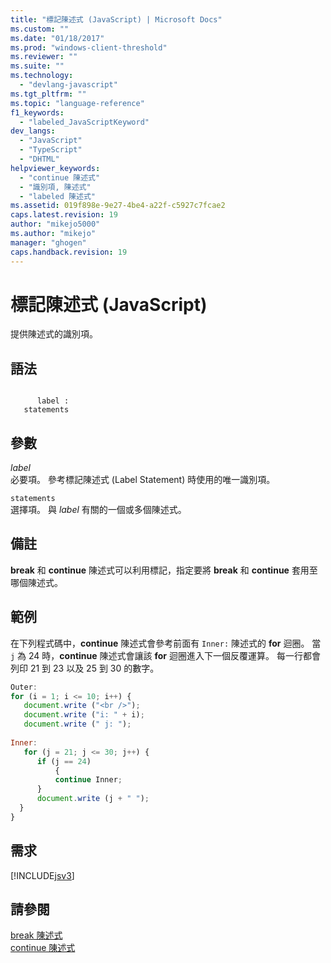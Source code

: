 ```yaml
---
title: "標記陳述式 (JavaScript) | Microsoft Docs"
ms.custom: ""
ms.date: "01/18/2017"
ms.prod: "windows-client-threshold"
ms.reviewer: ""
ms.suite: ""
ms.technology: 
  - "devlang-javascript"
ms.tgt_pltfrm: ""
ms.topic: "language-reference"
f1_keywords: 
  - "labeled_JavaScriptKeyword"
dev_langs: 
  - "JavaScript"
  - "TypeScript"
  - "DHTML"
helpviewer_keywords: 
  - "continue 陳述式"
  - "識別項, 陳述式"
  - "labeled 陳述式"
ms.assetid: 019f898e-9e27-4be4-a22f-c5927c7fcae2
caps.latest.revision: 19
author: "mikejo5000"
ms.author: "mikejo"
manager: "ghogen"
caps.handback.revision: 19
---
```

# 標記陳述式 (JavaScript)
提供陳述式的識別項。  
  
## 語法  
  
```  
  
      label :  
   statements   
```  
  
## 參數  
 *label*  
 必要項。  參考標記陳述式 \(Label Statement\) 時使用的唯一識別項。  
  
 `statements`  
 選擇項。  與 *label* 有關的一個或多個陳述式。  
  
## 備註  
 **break** 和 **continue** 陳述式可以利用標記，指定要將 **break** 和 **continue** 套用至哪個陳述式。  
  
## 範例  
 在下列程式碼中，**continue** 陳述式會參考前面有 `Inner:` 陳述式的 **for** 迴圈。  當 `j` 為 24 時，**continue** 陳述式會讓該 **for** 迴圈進入下一個反覆運算。  每一行都會列印 21 到 23 以及 25 到 30 的數字。  
  
```javascript  
Outer:  
for (i = 1; i <= 10; i++) {  
   document.write ("<br />");  
   document.write ("i: " + i);  
   document.write (" j: ");  
  
Inner:  
   for (j = 21; j <= 30; j++) {  
      if (j == 24)  
          {  
          continue Inner;  
      }  
      document.write (j + " ");  
  }  
}  
```  
  
## 需求  
 [!INCLUDE[jsv3](../../javascript/reference/includes/jsv3-md.md)]  
  
## 請參閱  
 [break 陳述式](../../javascript/reference/break-statement-javascript.md)   
 [continue 陳述式](../../javascript/reference/continue-statement-javascript.md)